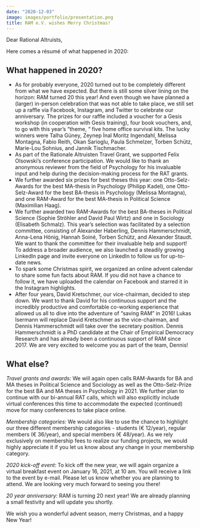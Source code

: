```yaml
---
date: "2020-12-03"
image: images/portfolio/presentation.png
title: RAM e.V. wishes Merry Christmas! 
---
```


Dear Rational Altruists,

Here comes a résumé of what happened in 2020:

## What happened in 2020?

- As for probably everyone, 2020 turned out to be completely different from what we have expected. But there is still some silver lining on the horizon: RAM turned 20 this year! And even though we have planned a (larger) in-person celebration that was not able to take place, we still set up a raffle via Facebook, Instagram, and Twitter to celebrate our anniversary. The prizes for our raffle included a voucher for a Gesis workshop (in cooperation with Gesis training), four book vouchers, and, to go with this year’s “theme, “ five home office survival kits. The lucky winners were Talha Güney, Zeynep İnal Moritz Ingendahl, Melissa Montagna, Fabio Reith, Okan Sarioglu, Paula Schmelzer, Torben Schütz, Marie-Lou Sohnius, and Jannik Tischmacher.
- As part of the Rationale Altruisten Travel Grant, we supported Felix Olsowski’s conference participation. We would like to thank an anonymous reviewer from the field of Psychology for his invaluable input and help during the decision-making process for the RAT grants.
- We further awarded six prizes for best theses this year: one Otto-Selz-Awards for the best MA-thesis in Psychology (Philipp Kadel), one Otto-Selz-Award for the best BA-thesis in Psychology (Melissa Montagna), and one RAM-Award for the best MA-thesis in Political Science (Maximilian Haag).
- We further awarded two RAM-Awards for the best BA-theses in Political Science (Sophie Ströhler and David Paul Wirtz) and one in Sociology (Elisabeth Schmalz). This year’s selection was facilitated by a selection committee, consisting of Alexander Haberling, Dennis Hammerschmidt, Anna-Lena Hönig, Hannah Soiné, Torben Schütz, and Alexander Staudt. We want to thank the committee for their invaluable help and support!
To address a broader audience, we also launched a steadily growing LinkedIn page and invite everyone on LinkedIn to follow us for up-to-date news.
- To spark some Christmas spirit, we organized an online advent calendar to share some fun facts about RAM. If you did not have a chance to follow it, we have uploaded the calendar on Facebook and starred it in the Instagram highlights.
- After four years, David Kretschmer, our vice-chairman, decided to step down. We want to thank David for his continuous support and the incredibly productive and comfortable co-working experience that allowed us all to dive into the adventure of “saving RAM” in 2016! Lukas Isermann will replace David Kretschmer as the vice-chairman, and Dennis Hammerschmidt will take over the secretary position. Dennis Hammerschmidt is a PhD candidate at the Chair of Empirical Democracy Research and has already been a continuous support of RAM since 2017. We are very excited to welcome you as part of the team, Dennis! 


## What else?

*Travel grants and awards:* We will again open calls RAM-Awards for BA and MA theses in Political Science and Sociology as well as the Otto-Selz-Prize for the best BA and MA theses in Psychology in 2021. We further plan to continue with our bi-annual RAT calls, which will also explicitly include virtual conferences this time to accommodate the expected (continued) move for many conferences to take place online.


*Membership categories:* We would also like to use the chance to highlight our three different membership categories - students (€ 12/year), regular members (€ 36/year), and special members (€ 48/year). As we rely exclusively on membership fees to realize our funding projects, we would highly appreciate it if you let us know about any change in your membership category.

*2020 kick-off event:*  To kick off the new year, we will again organize a virtual breakfast event on January 16, 2021, at 10 am. You will receive a link to the event by e-mail. Please let us know whether you are planning to attend. We are looking very much forward to seeing you there!

*20 year anniversary:* RAM is turning 20 next year! We are already planning a small festivity and will update you shortly.

We wish you a wonderful advent season, merry Christmas, and a happy New Year!